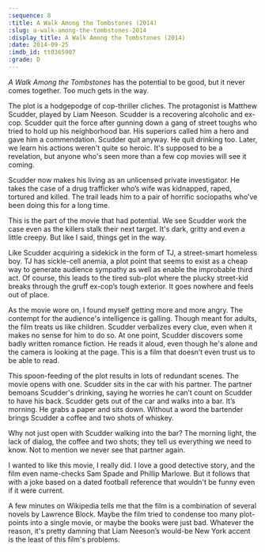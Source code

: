 ```yaml
---
:sequence: 8
:title: A Walk Among the Tombstones (2014)
:slug: a-walk-among-the-tombstones-2014
:display_title: A Walk Among the Tombstones (2014)
:date: 2014-09-25
:imdb_id: tt0365907
:grade: D
---
```

_A Walk Among the Tombstones_ has the potential to be good, but it never comes together. Too much gets in the way.

The plot is a hodgepodge of cop-thriller cliches. The protagonist is Matthew Scudder, played by Liam Neeson. Scudder is a recovering alcoholic and ex-cop. Scudder quit the force after gunning down a gang of street toughs who tried to hold up his neighborhood bar. His superiors called him a hero and gave him a commendation. Scudder quit anyway. He quit drinking too. Later, we learn his actions weren't quite so heroic. It's supposed to be a revelation, but anyone who's seen more than a few cop movies will see it coming.

Scudder now makes his living as an unlicensed private investigator. He takes the case of a drug trafficker who’s wife was kidnapped, raped, tortured and killed. The trail leads him to a pair of horrific sociopaths who’ve been doing this for a long time. 

This is the part of the movie that had potential. We see Scudder work the case even as the killers stalk their next target. It's dark, gritty and even a little creepy. But like I said, things get in the way.

Like Scudder acquiring a sidekick in the form of TJ, a street-smart homeless boy. TJ has sickle-cell anemia, a plot point that seems to exist as a cheap way to generate audience sympathy as well as enable the improbable third act. Of course, this leads to the tired sub-plot where the plucky street-kid breaks through the gruff ex-cop’s tough exterior. It goes nowhere and feels out of place. 

As the movie wore on, I found myself getting more and more angry. The contempt for the audience's intelligence is galling. Though meant for adults, the film treats us like children. Scudder verbalizes every clue, even when it makes no sense for him to do so. At one point, Scudder discovers some badly written romance fiction. He reads it aloud, even though he's alone and the camera is looking at the page. This is a film that doesn’t even trust us to be able to read.

This spoon-feeding of the plot results in lots of redundant scenes. The movie opens with one. Scudder sits in the car with his partner. The partner bemoans Scudder's drinking, saying he worries he can’t count on Scudder to have his back. Scudder gets out of the car and walks into a bar. It’s morning. He grabs a paper and sits down. Without a word the bartender brings Scudder a coffee and two shots of whiskey.

Why not just open with Scudder walking into the bar? The morning light, the lack of dialog, the coffee and two shots; they tell us everything we need to know. Not to mention we never see that partner again.

I wanted to like this movie, I really did. I love a good detective story, and the film even name-checks Sam Spade and Phillip Marlowe. But it follows that with a joke based on a dated football reference that wouldn't be funny even if it were current.

A few minutes on Wikipedia tells me that the film is a combination of several novels by Lawrence Block. Maybe the film tried to condense too many plot-points into a single movie, or maybe the books were just bad. Whatever the reason, it's pretty damning that Liam Neeson’s would-be New York accent is the least of this film's problems.
